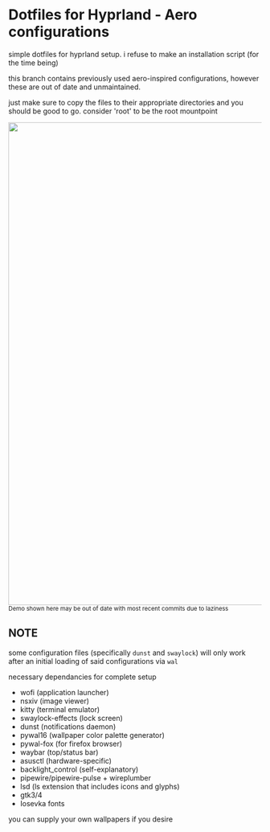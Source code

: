 # Dotfiles for Hyprland - Aero configurations

simple dotfiles for hyprland setup. i refuse to make an installation script (for the time being)

this branch contains previously used aero-inspired configurations, however these are out of date and unmaintained.

just make sure to copy the files to their appropriate directories and you should be good to go. consider 'root' to be the root mountpoint

<img src="/assets/demo.gif" width=960>
<sub>Demo shown here may be out of date with most recent commits due to laziness</sub>

## NOTE

some configuration files (specifically `dunst` and `swaylock`) will only work after an initial loading of said configurations via `wal`

necessary dependancies for complete setup

- wofi (application launcher)
- nsxiv (image viewer)
- kitty (terminal emulator)
- swaylock-effects (lock screen)
- dunst (notifications daemon)
- pywal16 (wallpaper color palette generator)
- pywal-fox (for firefox browser)
- waybar (top/status bar)
- asusctl (hardware-specific)
- backlight_control (self-explanatory)
- pipewire/pipewire-pulse + wireplumber 
- lsd (ls extension that includes icons and glyphs)
- gtk3/4
- Iosevka fonts

you can supply your own wallpapers if you desire
